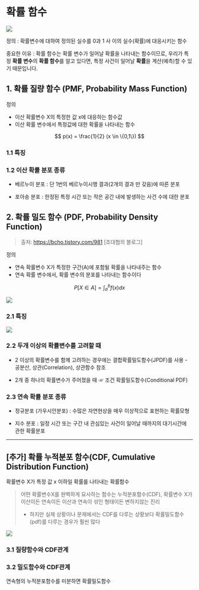 # 확률 함수 

![](https://i.imgur.com/7qAV4Wh.png)

정의 : 확률변수에 대하여 정의된 실수를 0과 1 사 이의 실수(확률)에 대응시키는 함수

중요한 이유 : 확률 함수는 확률 변수가 일어날 확률을 나타내는 함수이므로, 우리가 특정 **확률 변수**의 **확률 함수**를 알고 있다면, 특정 사건이 일어날 **확률**을 계산(예측)할 수 있기 때문입니다.


## 1. 확률 질량 함수 (PMF, Probability Mass Function)

정의 
- 이산 확률변수 X의 특정한 값 x에 대응하는 함수값
- 이산 확률 변수에서 특정값에 대한 확률을 나타내는 함수


$$
p(x) = \frac{1}{2} (x \in \{0,1\})
$$

### 1.1 특징

### 1.2 이산 확률 분포 종류 

- 베르누이 분포 : 단 1번의 베르누이시행 결과(2개의 결과 만 갖음)에 따른 분포

- 포아송 분포 : 한정된 특정 시간 또는 작은 공간 내에 발생하는 사건 수에 대한 분포

## 2. 확률 밀도 함수 (PDF, Probability Density Function)

> 출처: https://bcho.tistory.com/981 [조대협의 블로그]

정의 
- 연속 확률변수 X가 특정한 구간(A)에 포함될 확률을 나타내주는 함수
- 연속 확률 변수에서, 확률 변수의 분포를 나타내는 함수이다



$$
P[X \in A] = \int_a^b f(x) dx
$$

![](http://i.imgur.com/XcQGMwk.png)

### 2.1 특징

![](http://i.imgur.com/09wpDGV.png)

### 2.2 두개 이상의 확률변수를 고려할 때

- 2 이상의 확률변수를 함께 고려하는 경우에는 결합확률밀도함수(JPDF)를 사용
      - 공분산, 상관(Correlation), 상관함수 참조

- 2개 중 하나의 확률변수가 주어졌을 때 ☞ 조건 확률밀도함수(Conditional PDF)

### 2.3 연속 확률 분포 종류 

- 정규분포 (가우시안분포) : 수많은 자연현상을 매우 이상적으로 표현하는 확률모형

- 지수 분포 : 일정 시간 또는 구간 내 관심있는 사건이 일어날 때까지의 대기시간에 관한 확률분포


---

## [추가] 확률 누적분포 함수(CDF, Cumulative Distribution Function)



확률변수 X가 특정 값 x 이하일 확률를 나타내는 확률함수


> 어떤 확률변수X를 완벽하게 묘사하는 함수는 누적분포함수(CDF), 확률변수 X가 이산이든 연속이든 이산과 연속이 섞인 형태이든 변하지않는 진리 
> - 하지만 실제 상황이나 문제에서는 CDF를 다루는 상황보다 확률밀도함수(pdf)를 다루는 경우가 훨씬 많다

![](http://i.imgur.com/CgB62gC.png)


### 3.1 질량함수와 CDF관계



### 3.2 밀도함수와 CDF관계 

연속형의 누적분포함수를 미분하면 확률밀도함수